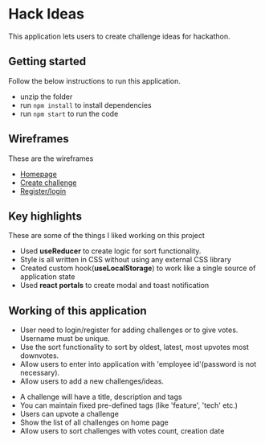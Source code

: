 # Hack Ideas

This application lets users to create challenge ideas for hackathon.

## Getting started

Follow the below instructions to run this application.

- unzip the folder
- run `npm install` to install dependencies
- run `npm start` to run the code

## Wireframes

These are the wireframes

- [Homepage](https://wireframe.cc/0xyhd4)
- [Create challenge](https://wireframe.cc/neR6wA)
- [Register/login](https://wireframe.cc/bHOOoQ)

## Key highlights

These are some of the things I liked working on this project

- Used **useReducer** to create logic for sort functionality.
- Style is all written in CSS without using any external CSS library
- Created custom hook(**useLocalStorage**) to work like a single source of application state
- Used **react portals** to create modal and toast notification

## Working of this application

- User need to login/register for adding challenges or to give votes. Username must be unique.
- Use the sort functionality to sort by oldest, latest, most upvotes most downvotes.
- Allow users to enter into application with 'employee id'(password is not necessary).
- Allow users to add a new challenges/ideas.

* A challenge will have a title, description and tags
* You can maintain fixed pre-defined tags (like 'feature', 'tech' etc.)
* Users can upvote a challenge
* Show the list of all challenges on home page
* Allow users to sort challenges with votes count, creation date
